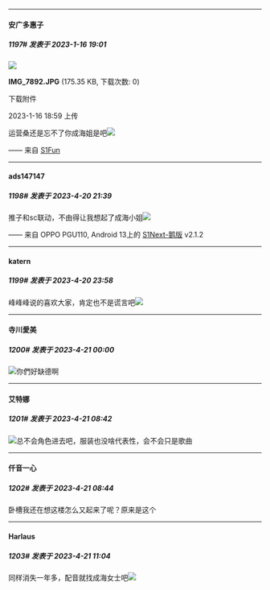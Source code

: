 

*****

####  安广多惠子  
##### 1197#       发表于 2023-1-16 19:01

<img src="https://img.saraba1st.com/forum/202301/16/185939s4h6ea5p7qe64pjp.jpg" referrerpolicy="no-referrer">

<strong>IMG_7892.JPG</strong> (175.35 KB, 下载次数: 0)

下载附件

2023-1-16 18:59 上传

运营桑还是忘不了你成海姐是吧<img src="https://static.saraba1st.com/image/smiley/face2017/068.png" referrerpolicy="no-referrer">

—— 来自 [S1Fun](https://s1fun.koalcat.com)

*****

####  ads147147  
##### 1198#       发表于 2023-4-20 21:39

推子和sc联动，不由得让我想起了成海小姐<img src="https://static.saraba1st.com/image/smiley/face2017/057.png" referrerpolicy="no-referrer">

—— 来自 OPPO PGU110, Android 13上的 [S1Next-鹅版](https://github.com/ykrank/S1-Next/releases) v2.1.2


*****

####  katern  
##### 1199#       发表于 2023-4-20 23:58

峰峰峰说的喜欢大家，肯定也不是谎言吧<img src="https://static.saraba1st.com/image/smiley/face2017/135.png" referrerpolicy="no-referrer">

*****

####  寺川愛美  
##### 1200#       发表于 2023-4-21 00:00

<img src="https://static.saraba1st.com/image/smiley/face2017/066.png" referrerpolicy="no-referrer">你們好缺德啊


*****

####  艾特娜  
##### 1201#       发表于 2023-4-21 08:42

<img src="https://static.saraba1st.com/image/smiley/face2017/037.png" referrerpolicy="no-referrer">总不会角色进去吧，服装也没啥代表性，会不会只是歌曲


*****

####  仟音一心  
##### 1202#       发表于 2023-4-21 08:44

卧槽我还在想这楼怎么又起来了呢？原来是这个


*****

####  Harlaus  
##### 1203#       发表于 2023-4-21 11:04

同样消失一年多，配音就找成海女士吧<img src="https://static.saraba1st.com/image/smiley/face2017/037.png" referrerpolicy="no-referrer">

